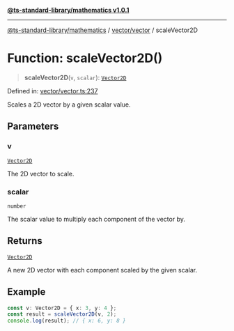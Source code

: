 [**@ts-standard-library/mathematics v1.0.1**](../../../README.md)

***

[@ts-standard-library/mathematics](../../../README.md) / [vector/vector](../README.md) / scaleVector2D

# Function: scaleVector2D()

> **scaleVector2D**(`v`, `scalar`): [`Vector2D`](../type-aliases/Vector2D.md)

Defined in: [vector/vector.ts:237](https://github.com/gabaudette/ts-stdlib/blob/7333da76bc775fbabd0907ad8519b912cfc2fe26/packages/mathematics/src/vector/vector.ts#L237)

Scales a 2D vector by a given scalar value.

## Parameters

### v

[`Vector2D`](../type-aliases/Vector2D.md)

The 2D vector to scale.

### scalar

`number`

The scalar value to multiply each component of the vector by.

## Returns

[`Vector2D`](../type-aliases/Vector2D.md)

A new 2D vector with each component scaled by the given scalar.

## Example

```ts
const v: Vector2D = { x: 3, y: 4 };
const result = scaleVector2D(v, 2);
console.log(result); // { x: 6, y: 8 }
```
